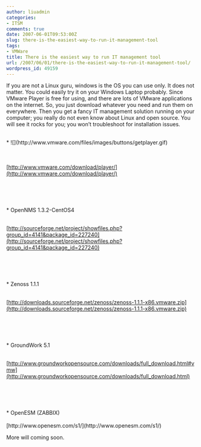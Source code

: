 ```yaml
---
author: liuadmin
categories:
- ITSM
comments: true
date: 2007-06-01T09:53:00Z
slug: there-is-the-easiest-way-to-run-it-management-tool
tags:
- VMWare
title: There is the easiest way to run IT management tool
url: /2007/06/01/there-is-the-easiest-way-to-run-it-management-tool/
wordpress_id: 49159
---
```


If you are not a Linux guru, windows is the OS you can use only. It does not matter. You could easily try it on your Windows Laptop probably. Since VMware Player is free for using, and there are lots of VMware applications on the internet. So, you just download whatever you need and run them on everywhere. Then you get a fancy IT management solution running on your computer; you really do not even know about Linux and open source. You will see it rocks for you; you won’t troubleshoot for installation issues.<br />

<br />	
  * ![](http://www.vmware.com/files/images/buttons/getplayer.gif)<br />
<br /><br />

[http://www.vmware.com/download/player/](http://www.vmware.com/download/player/)

<br /><br />

<br />	
  * OpenNMS 1.3.2-CentOS4 
<br /><br />

[http://sourceforge.net/project/showfiles.php?group_id=4141&package_id=227240](http://sourceforge.net/project/showfiles.php?group_id=4141&package_id=227240)

<br /><br />

<br />	
  * Zenoss 1.1.1
<br /><br />

[http://downloads.sourceforge.net/zenoss/zenoss-1.1.1-x86.vmware.zip](http://downloads.sourceforge.net/zenoss/zenoss-1.1.1-x86.vmware.zip)

<br /><br />

<br />	
  * GroundWork 5.1
<br /><br />

[http://www.groundworkopensource.com/downloads/full_download.html#vmw](http://www.groundworkopensource.com/downloads/full_download.html)

<br /><br />

<br />	
  * OpenESM (ZABBIX)
<br /><br />[http://www.openesm.com/s1/](http://www.openesm.com/s1/)<br />

More will coming soon.
